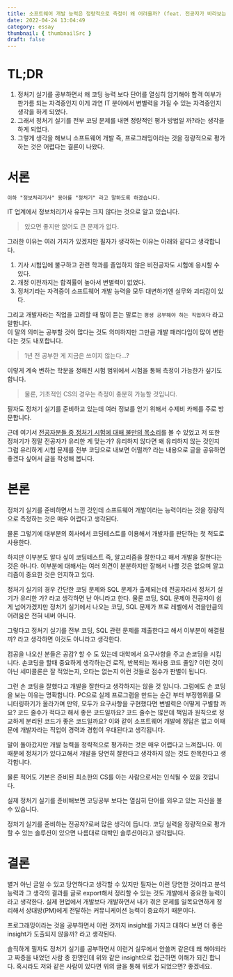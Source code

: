 ```yaml
---
title: 소프트웨어 개발 능력은 정량적으로 측정이 왜 어려울까? (feat. 전공자가 바라보는 정보처리기사 실기)
date: 2022-04-24 13:04:49
category: essay
thumbnail: { thumbnailSrc }
draft: false
---
```


# TL;DR

1. 정처기 실기를 공부하면서 왜 코딩 능력 보다 단어를 열심히 암기해야 합격 여부가 판가름 되는 자격증인지 이게 과연 IT 분야에서 변별력을 가질 수 있는 자격증인지 생각을 하게 되었다.
1. 그래서 정처기 실기를 전부 코딩 문제를 내면 정량적인 평가 방법일 까?라는 생각을 하게 되었다.
1. 그렇게 생각을 해보니 소프트웨어 개발 즉, 프로그래밍이라는 것을 정량적으로 평가하는 것은 어렵다는 결론이 나왔다.

# 서론

```
이하 "정보처리기사" 용어를 "정처기" 라고 말하도록 하겠습니다.
```

IT 업계에서 정보처리기사 유무는 크지 않다는 것으로 알고 있습니다.

> 있으면 좋지만 없어도 큰 문제가 없다.

그러한 이유는 여러 가지가 있겠지만 필자가 생각하는 이유는 아래와 같다고 생각합니다.

1. 기사 시험임에 불구하고 관련 학과를 졸업하지 않은 비전공자도 시험에 응시할 수 있다.
1. 개정 이전까지는 합격률이 높아서 변별력이 없었다.
1. 정처기라는 자격증이 소프트웨어 개발 능력을 모두 대변하기엔 실무와 괴리감이 있다.

그리고 개발자라는 직업을 고려할 때 많이 듣는 말로는 `평생 공부해야 하는 직업이다` 라고 말합니다.  
이 말의 의미는 공부할 것이 많다는 것도 의미하지만 그만큼 개발 패러다임이 많이 변한다는 것도 내포합니다.

> 1년 전 공부한 게 지금은 쓰이지 않는다...?

이렇게 계속 변하는 학문을 정해진 시험 범위에서 시험을 통해 측정이 가능한가 싶기도 합니다.

> 물론, 기초적인 CS의 경우는 측정이 충분히 가능할 것입니다.

필자도 정처기 실기를 준비하고 있는데 여러 정보를 얻기 위해서 수제비 카페를 주로 방문합니다.

근데 여기서 [전공자분들 중 정처기 시험에 대해 불만의 목소리](https://cafe.naver.com/soojebi/87088)를 볼 수 있었고 저 또한 정처기가 정말 전공자가 유리한 게 맞는가? 유리하지 않다면 왜 유리하지 않는 것인지 그럼 유리하게 시험 문제를 전부 코딩으로 내보면 어떨까? 라는 내용으로 글을 공유하면 좋겠다 싶어서 글을 작성해 봅니다.

# 본론

정처기 실기를 준비하면서 느낀 것인데 소프트웨어 개발이라는 능력이라는 것을 정량적으로 측정하는 것은 매우 어렵다고 생각된다.

물론 그렇기에 대부분의 회사에서 코딩테스트를 이용해서 개발자를 판단하는 첫 척도로 사용한다.

하지만 이부분도 알다 싶이 코딩테스트 즉, 알고리즘을 잘한다고 해서 개발을 잘한다는 것은 아니다.
이부분에 대해서는 여러 의견이 분분하지만 잘해서 나쁠 것은 없으며 알고리즘이 중요한 것은 인지하고 있다.

정처기 실기의 경우 간단한 코딩 문제와 SQL 문제가 출제되는데 전공자라서 정처기 실기가 유리한 가? 라고 생각하면 난 아니라고 한다.
물론 코딩, SQL 문제야 전공자야 쉽게 넘어가곘지만 정처기 실기에서 나오는 코딩, SQL 문제가 프로 레벨에서 겪을만큼의 어려움은 전혀 네버 아니다.

그렇다고 정처기 실기를 전부 코딩, SQL 관련 문제를 제출한다고 해서 이부분이 해결될 까? 라고 생각하면 이것도 아니라고 생각한다.

컴공을 나오신 분들은 공감? 할 수 도 있는데 대학에서 요구사항을 주고 손코딩을 시킵니다.
손코딩을 할때 중요하게 생각하는건 로직, 반복되는 재사용 코드 줄임? 이런 것이 아닌 세미콜론은 잘 적었는지, 오타는 없는지 이런 것들로 점수가 판별이 됩니다.

그런 손 코딩을 잘했다고 개발을 잘한다고 생각하지는 않을 것 입니다. 그럼에도 손 코딩을 보는 이유는 명확합니다.
PC으로 실제 프로그램을 만드는 순간 부터 부정행위를 모니터링하기가 올라가며 만약, 모두가 요구사항을 구현했다면 변별력은 어떻게 구별할 까요? 코드 줄수가 적다고 해서 좋은 코드일까요? 코드 줄수는 많은데 책임과 원칙으로 정교하게 분리된 코드가 좋은 코드일까요? 이와 같이 소프트웨어 개발에 정답은 없고 이때문에 개발자라는 직업이 경력과 경험이 우대된다고 생각됩니다.

말이 돌아갔지만 개발 능력을 정략적으로 평가하는 것은 매우 어렵다고 느껴집니다. 이때문에 정처기가 있다고해서 개발을 당연히 잘한다고 생각하지 않는 것도 한목한다고 생각합니다.

물론 적어도 기본은 준비된 최소한의 CS를 아는 사람으로서는 인식될 수 있을 것입니다.

실제 정처기 실기를 준비해보면 코딩공부 보다는 열심히 단어를 외우고 있는 자신을 볼 수 있습니다.

정처기 실기를 준비하는 전공자?로써 많은 생각이 듭니다. 코딩 실력을 정량적으로 평가할 수 있는 솔루션이 있으면 나름대로 대박인 솔루션이라고 생각됩니다.

# 결론

별거 아닌 글일 수 있고 당연하다고 생각할 수 있지만 필자는 이런 당연한 것이라고 분석 능력과 그 생각의 결과를 글로 export해서 정리할 수 있는 것도 개발에서 중요한 능력이라고 생각한다. 실제 현업에서 개발보다 개발하면서 내가 겪은 문제를 일목요연하게 정리해서 상대방(PM)에게 전달하는 커뮤니케이션 능력이 중요하기 때문이다.

프로그래밍이라는 것을 공부하면서 이런 것까지 insight를 가지고 대하다 보면 더 좋은 insight가 도출되지 않을까? 라고 생각된다.

솔직하게 필자도 정처기 실기를 공부하면서 이런거 실무에서 안쓸꺼 같은데 왜 해야되라고 짜증을 내었던 사람 중 한명인데 위와 같은 insight으로 접근하면 이해가 되긴 합니다. 혹시라도 저와 같은 사람이 있다면 위의 글을 통해 위로가 되었으면? 좋겠네요.

